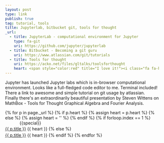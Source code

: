 ```yaml
---
layout: post
type: link
publish: true
tag: tutorial, tools
title: Jupyterlab, bitbucket git, tools for thought
_url:
  - title: JupyterLab - computational environment for Jupyter
    type: fa-git
    uri: https://github.com/jupyter/jupyterlab
  - title: Bitbucket - Becoming a git guru
    uri: https://www.atlassian.com/git/tutorials
  - title: Tools for thought
    uri: https://acko.net/files/gltalks/toolsforthought
    heart: <span style="color:red" title="I love it!"><i class="fa fa-heart" aria-hidden="true"></i></span>
---
```

Jupyter has launched Jupyter labs which is in-browser computational environment. Looks like a full-fledged code editor to me. Terminal included! There a link to awesome and simple tutorial on git usage by atlassian. Finally there's an extraordinarily beautiful presentation by Steven Wittens on MathBox -
Tools for Thought Graphical Algebra and Fourier Analysis.

{% for p in page._url %}
{% if p.heart %}
{% assign heart = p.heart %}
{% else %}
{% assign heart = '' %}
{% endif %}
{% if forloop.index == 1 %}
<span class="date" title="{{specialtitle}}" style="color:#{{specialcolor}}">&nbsp;&nbsp;&nbsp;&nbsp;&nbsp;&nbsp;&nbsp;&nbsp;&nbsp;&nbsp;&nbsp;</span> {{special}}<br/> <a href="{{ p.uri }}" target="_blank" style="line-height:1.5">{{ p.title }}</a> <i class="fa {{ p.type }}" aria-hidden="true"></i> {{ heart }}
{% else %}
<span class="date">&nbsp;&nbsp;&nbsp;&nbsp;&nbsp;&nbsp;&nbsp;&nbsp;&nbsp;&nbsp;&nbsp;</span> <br/> <a href="{{ p.uri }}" target="_blank" style="line-height:1.5">{{ p.title }}</a> <i class="fa {{ p.type }}" aria-hidden="true"></i> {{ heart }}
{% endif %}
{% endfor %}
